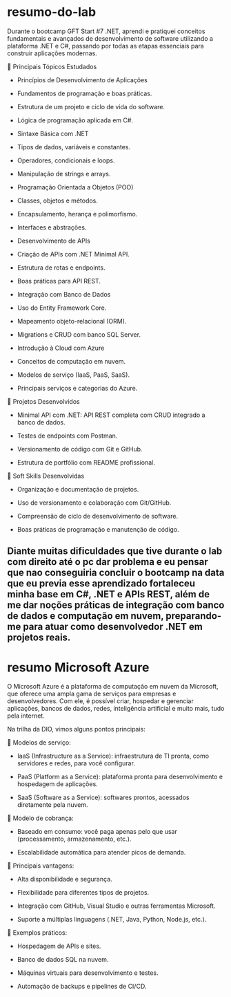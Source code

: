 # resumo-do-lab
Durante o bootcamp GFT Start #7 .NET, aprendi e pratiquei conceitos fundamentais e avançados de desenvolvimento de software utilizando a plataforma .NET e C#, passando por todas as etapas essenciais para construir aplicações modernas.

🔹 Principais Tópicos Estudados

- Princípios de Desenvolvimento de Aplicações

- Fundamentos de programação e boas práticas.

- Estrutura de um projeto e ciclo de vida do software.

- Lógica de programação aplicada em C#.

- Sintaxe Básica com .NET

- Tipos de dados, variáveis e constantes.

- Operadores, condicionais e loops.

- Manipulação de strings e arrays.

- Programação Orientada a Objetos (POO)

- Classes, objetos e métodos.

- Encapsulamento, herança e polimorfismo.

- Interfaces e abstrações.

- Desenvolvimento de APIs

- Criação de APIs com .NET Minimal API.

- Estrutura de rotas e endpoints.

- Boas práticas para API REST.

- Integração com Banco de Dados

- Uso do Entity Framework Core.

- Mapeamento objeto-relacional (ORM).

- Migrations e CRUD com banco SQL Server.

- Introdução à Cloud com Azure

- Conceitos de computação em nuvem.

- Modelos de serviço (IaaS, PaaS, SaaS).

- Principais serviços e categorias do Azure.

🔹 Projetos Desenvolvidos

- Minimal API com .NET: API REST completa com CRUD integrado a banco de dados.

- Testes de endpoints com Postman.

- Versionamento de código com Git e GitHub.

- Estrutura de portfólio com README profissional.

🔹 Soft Skills Desenvolvidas

- Organização e documentação de projetos.

- Uso de versionamento e colaboração com Git/GitHub.

- Compreensão de ciclo de desenvolvimento de software.

- Boas práticas de programação e manutenção de código.

Diante muitas dificuldades que tive durante o lab com direito até o pc dar problema e eu pensar que nao conseguiria concluir o bootcamp na data que eu previa esse aprendizado fortaleceu minha base em C#, .NET e APIs REST, além de me dar noções práticas de integração com banco de dados e computação em nuvem, preparando-me para atuar como desenvolvedor .NET em projetos reais.
----------------------------------------------------------------------------------------------------------------------------------------------------------------------------------------------------------------------------
# resumo Microsoft Azure
O Microsoft Azure é a plataforma de computação em nuvem da Microsoft, que oferece uma ampla gama de serviços para empresas e desenvolvedores.
Com ele, é possível criar, hospedar e gerenciar aplicações, bancos de dados, redes, inteligência artificial e muito mais, tudo pela internet.

Na trilha da DIO, vimos alguns pontos principais:

🔹 Modelos de serviço:

- IaaS (Infrastructure as a Service): infraestrutura de TI pronta, como servidores e redes, para você configurar.

- PaaS (Platform as a Service): plataforma pronta para desenvolvimento e hospedagem de aplicações.

- SaaS (Software as a Service): softwares prontos, acessados diretamente pela nuvem.

🔹 Modelo de cobrança:

- Baseado em consumo: você paga apenas pelo que usar (processamento, armazenamento, etc.).

- Escalabilidade automática para atender picos de demanda.

🔹 Principais vantagens:

- Alta disponibilidade e segurança.

- Flexibilidade para diferentes tipos de projetos.

- Integração com GitHub, Visual Studio e outras ferramentas Microsoft.

- Suporte a múltiplas linguagens (.NET, Java, Python, Node.js, etc.).

🔹 Exemplos práticos:

- Hospedagem de APIs e sites.

- Banco de dados SQL na nuvem.

- Máquinas virtuais para desenvolvimento e testes.

- Automação de backups e pipelines de CI/CD.
